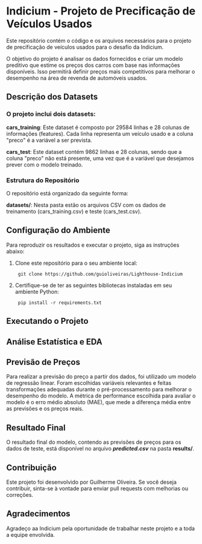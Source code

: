 # Indicium - Projeto de Precificação de Veículos Usados

Este repositório contém o código e os arquivos necessários para o projeto de precificação de veículos usados para o desafio da Indicium.

O objetivo do projeto é analisar os dados fornecidos e criar um modelo preditivo que estime os preços dos carros com base nas informações disponíveis. Isso permitirá definir preços mais competitivos para melhorar o desempenho na área de revenda de automóveis usados.

## Descrição dos Datasets

### O projeto inclui dois datasets:

**cars_training**: Este dataset é composto por 29584 linhas e 28 colunas de informações (features). Cada linha representa um veículo usado e a coluna "preco" é a variável a ser prevista.

**cars_test**: Este dataset contém 9862 linhas e 28 colunas, sendo que a coluna "preco" não está presente, uma vez que é a variável que desejamos prever com o modelo treinado.

### Estrutura do Repositório

O repositório está organizado da seguinte forma:

**datasets/**: Nesta pasta estão os arquivos CSV com os dados de treinamento (cars_training.csv) e teste (cars_test.csv).


## Configuração do Ambiente

Para reproduzir os resultados e executar o projeto, siga as instruções abaixo:

1. Clone este repositório para o seu ambiente local:

        git clone https://github.com/guioliveiras/Lighthouse-Indicium

2. Certifique-se de ter as seguintes bibliotecas instaladas em seu ambiente Python:

        pip install -r requirements.txt

## Executando o Projeto

## Análise Estatística e EDA

## Previsão de Preços

Para realizar a previsão do preço a partir dos dados, foi utilizado um modelo de regressão linear. Foram escolhidas variáveis relevantes e feitas transformações adequadas durante o pré-processamento para melhorar o desempenho do modelo. A métrica de performance escolhida para avaliar o modelo é o erro médio absoluto (MAE), que mede a diferença média entre as previsões e os preços reais.

## Resultado Final

O resultado final do modelo, contendo as previsões de preços para os dados de teste, está disponível no arquivo ***predicted.csv*** na pasta **results/**.

## Contribuição

Este projeto foi desenvolvido por Guilherme Oliveira. Se você deseja contribuir, sinta-se à vontade para enviar pull requests com melhorias ou correções.

## Agradecimentos

Agradeço aa Indicium pela oportunidade de trabalhar neste projeto e a toda a equipe envolvida.
